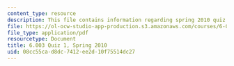 ```yaml
---
content_type: resource
description: This file contains information regarding spring 2010 quiz 1.
file: https://ol-ocw-studio-app-production.s3.amazonaws.com/courses/6-003-signals-and-systems-fall-2011/08cc55cad8dc7412ee2d10f75514dc27_MIT6_003F11_S10q1.pdf
file_type: application/pdf
resourcetype: Document
title: 6.003 Quiz 1, Spring 2010
uid: 08cc55ca-d8dc-7412-ee2d-10f75514dc27
---
```

